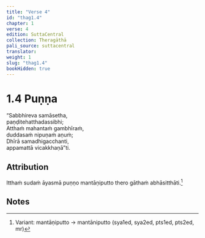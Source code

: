 ```yaml
---
title: "Verse 4"
id: "thag1.4"
chapter: 1
verse: 4
edition: SuttaCentral
collection: Theragāthā
pali_source: suttacentral
translator: 
weight: 1
slug: "thag1.4"
bookHidden: true
---
```


# 1.4 Puṇṇa

“Sabbhireva samāsetha,  
paṇḍitehatthadassibhi;  
Atthaṁ mahantaṁ gambhīraṁ,  
duddasaṁ nipuṇaṁ aṇuṁ;  
Dhīrā samadhigacchanti,  
appamattā vicakkhaṇā”ti.  

## Attribution

Itthaṁ sudaṁ āyasmā puṇṇo mantāṇiputto thero gāthaṁ abhāsitthāti.[^1]

## Notes

[^1]: Variant: mantāṇiputto → mantāniputto (sya1ed, sya2ed, pts1ed, pts2ed, mr)